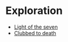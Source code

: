 # Exploration
- [Light of the seven](./Light_of_the_sevens/README.md)
- [Clubbed to death](./Clubbed_To_Death/README.md)